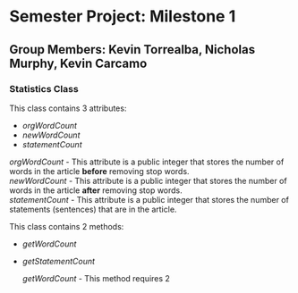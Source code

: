 # Semester Project: Milestone 1

## Group Members: Kevin Torrealba, Nicholas Murphy, Kevin Carcamo

### Statistics Class
This class contains 3 attributes:
- *orgWordCount* 
- *newWordCount*
- *statementCount* 

*orgWordCount* - This attribute is a public integer that stores the number of words in the article **before** removing stop words.<br>
*newWordCount* - This attribute is a public integer that stores the number of words in the article **after** removing stop words.<br> 
*statementCount* - This attribute is a public integer that stores the number of statements (sentences) that are in the article.<br>

This class contains 2 methods: 
- *getWordCount*
- *getStatementCount*

  *getWordCount* - This method requires 2
